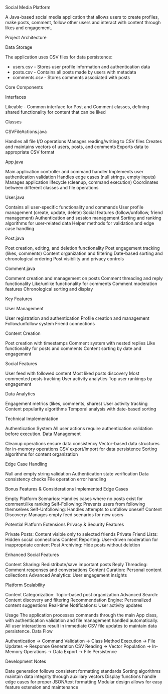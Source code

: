 Social Media Platform

A Java-based social media application that allows users to create profiles, make posts, comment, follow other users and interact with content through likes and engagement.


Project Architecture

Data Storage

The application uses CSV files for data persistence:
- users.csv - Stores user profile information and authentication data
- posts.csv - Contains all posts made by users with metadata
- comments.csv - Stores comments associated with posts


Core Components

Interfaces

Likeable - Common interface for Post and Comment classes, defining shared functionality for content that can be liked


Classes

CSVFileActions.java

Handles all file I/O operations
Manages reading/writing to CSV files
Creates and maintains vectors of users, posts, and comments
Exports data to appropriate CSV format

App.java

Main application controller and command handler
Implements user authentication validation
Handles edge cases (null strings, empty inputs)
Manages application lifecycle (cleanup, command execution)
Coordinates between different classes and file operations

User.java

Contains all user-specific functionality and commands
User profile management (create, update, delete)
Social features (follow/unfollow, friend management)
Authentication and session management
Sorting and ranking algorithms for user-related data
Helper methods for validation and edge case handling

Post.java

Post creation, editing, and deletion functionality
Post engagement tracking (likes, comments)
Content organization and filtering
Date-based sorting and chronological ordering
Post visibility and privacy controls

Comment.java

Comment creation and management on posts
Comment threading and reply functionality
Like/unlike functionality for comments
Comment moderation features
Chronological sorting and display


Key Features

User Management

User registration and authentication
Profile creation and management
Follow/unfollow system
Friend connections

Content Creation

Post creation with timestamps
Comment system with nested replies
Like functionality for posts and comments
Content sorting by date and engagement

Social Features

User feed with followed content
Most liked posts discovery
Most commented posts tracking
User activity analytics
Top user rankings by engagement

Data Analytics

Engagement metrics (likes, comments, shares)
User activity tracking
Content popularity algorithms
Temporal analysis with date-based sorting


Technical Implementation

Authentication System
All user actions require authentication validation before execution.
Data Management

Cleanup operations ensure data consistency
Vector-based data structures for in-memory operations
CSV export/import for data persistence
Sorting algorithms for content organization

Edge Case Handling

Null and empty string validation
Authentication state verification
Data consistency checks
File operation error handling

Bonus Features & Considerations
Implemented Edge Cases

Empty Platform Scenarios: Handles cases where no posts exist for comment/like ranking
Self-Following: Prevents users from following themselves
Self-Unfollowing: Handles attempts to unfollow oneself
Content Discovery: Manages empty feed scenarios for new users

Potential Platform Extensions
Privacy & Security Features

Private Posts: Content visible only to selected friends
Private Friend Lists: Hidden social connections
Content Reporting: User-driven moderation for inappropriate content
Post Archiving: Hide posts without deletion

Enhanced Social Features

Content Sharing: Redistribute/save important posts
Reply Threading: Comment responses and conversations
Content Curation: Personal content collections
Advanced Analytics: User engagement insights

Platform Scalability

Content Categorization: Topic-based post organization
Advanced Search: Content discovery and filtering
Recommendation Engine: Personalized content suggestions
Real-time Notifications: User activity updates

Usage
The application processes commands through the main App class, with authentication validation and file management handled automatically. All user interactions result in immediate CSV file updates to maintain data persistence.
Data Flow

Authentication → Command Validation → Class Method Execution → File Updates → Response Generation
CSV Reading → Vector Population → In-Memory Operations → Data Export → File Persistence

Development Notes

Date generation follows consistent formatting standards
Sorting algorithms maintain data integrity through auxiliary vectors
Display functions handle edge cases for proper JSON/text formatting
Modular design allows for easy feature extension and maintenance
